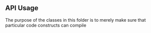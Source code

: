 ﻿
## API Usage
The purpose of the classes in this folder is to merely make sure that particular 
code constructs can compile